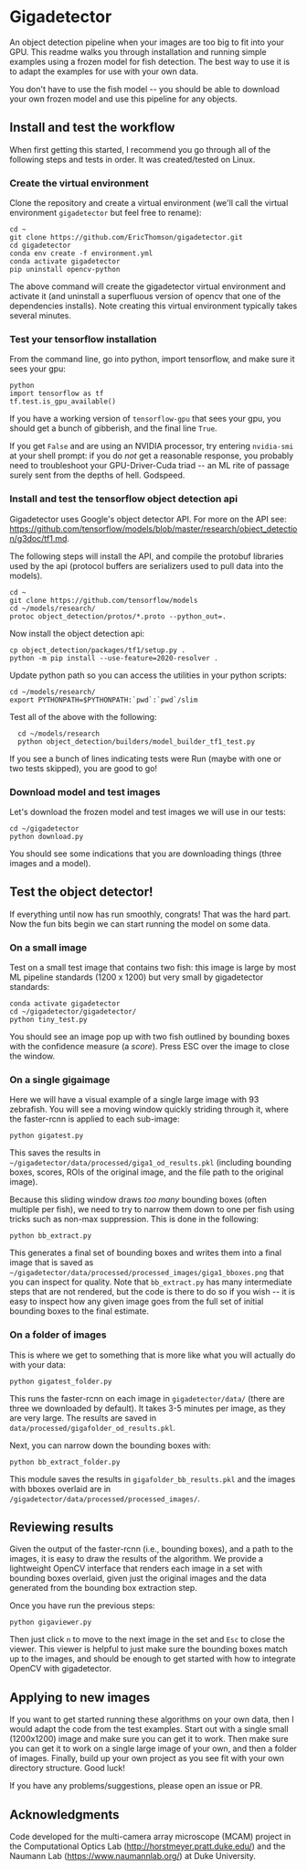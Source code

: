 # Gigadetector
An object detection pipeline when your images are too big to fit into your GPU. This readme walks you through installation and running simple examples using a frozen model for fish detection. The best way to use it is to adapt the examples for use with your own data.

You don't have to use the fish model -- you should be able to download your own frozen model and use this pipeline for any objects.

## Install and test the workflow
When first getting this started, I recommend you go through all of the following steps and tests in order. It was created/tested on Linux.

### Create the virtual environment
Clone the repository and create a virtual environment (we'll call the virtual environment `gigadetector` but feel free to rename):

    cd ~
    git clone https://github.com/EricThomson/gigadetector.git
    cd gigadetector
    conda env create -f environment.yml
    conda activate gigadetector
    pip uninstall opencv-python

The above command will create the gigadetector virtual environment and activate it (and uninstall a superfluous version of opencv that one of the dependencies installs).  Note creating this virtual environment typically takes several minutes.

### Test your tensorflow installation
From the command line, go into python, import tensorflow, and make sure it sees your gpu:

    python
    import tensorflow as tf
    tf.test.is_gpu_available()

If you have a working version of `tensorflow-gpu` that sees your gpu, you should get a bunch of gibberish, and the final line `True`.

If you get `False` and are using an NVIDIA processor, try entering `nvidia-smi` at your shell prompt: if you do *not* get a reasonable response, you probably need to troubleshoot your GPU-Driver-Cuda triad -- an ML rite of passage surely sent from the depths of hell. Godspeed.

### Install and test the tensorflow object detection api
Gigadetector uses Google's object detector API. For more on the API see:
 https://github.com/tensorflow/models/blob/master/research/object_detection/g3doc/tf1.md.

 The following steps will install the API, and compile the protobuf libraries used by the api (protocol buffers are serializers used to pull data into the models).

    cd ~
    git clone https://github.com/tensorflow/models
    cd ~/models/research/
    protoc object_detection/protos/*.proto --python_out=.

Now install the object detection api:

    cp object_detection/packages/tf1/setup.py .
    python -m pip install --use-feature=2020-resolver .

Update python path so you can access the utilities in your python scripts:

    cd ~/models/research/
    export PYTHONPATH=$PYTHONPATH:`pwd`:`pwd`/slim

Test all of the above with the following:

      cd ~/models/research
      python object_detection/builders/model_builder_tf1_test.py

If you see a bunch of lines indicating tests were Run (maybe with one or two tests skipped), you are good to go!

### Download model and test images
Let's download the frozen model and test images we will use in our tests:

    cd ~/gigadetector
    python download.py

You should see some indications that you are downloading things (three images and a model).

## Test the object detector!
If everything until now has run smoothly, congrats! That was the hard part. Now the fun bits begin we can start running the model on some data.

### On a small image
Test on a small test image that contains two fish: this image is large by most ML pipeline standards (1200 x 1200) but very small by gigadetector standards:

    conda activate gigadetector
    cd ~/gigadetector/gigadetector/
    python tiny_test.py

You should see an image pop up with two fish outlined by bounding boxes with the confidence measure (a *score*). Press ESC over the image to close the window.

### On a single gigaimage
Here we will have a visual example of a single large image with 93 zebrafish. You will see a moving window quickly striding through it, where the faster-rcnn is applied to each sub-image:

    python gigatest.py

This saves the results in `~/gigadetector/data/processed/giga1_od_results.pkl` (including bounding boxes, scores, ROIs of the original image, and the file path to the original image).

Because this sliding window draws *too many* bounding boxes (often multiple per fish), we need to try to narrow them down to one per fish using tricks such as non-max suppression. This is done in the following:

    python bb_extract.py

This generates a final set of bounding boxes and writes them into a final image that is saved as `~/gigadetector/data/processed/processed_images/giga1_bboxes.png` that you can inspect for quality. Note that `bb_extract.py` has many intermediate steps that are not rendered, but the code is there to do so if you wish -- it is easy to inspect how any given image goes from the full set of initial bounding boxes to the final estimate.


### On a folder of images
This is where we get to something that is more like what you will actually do with your data:

    python gigatest_folder.py

This runs the faster-rcnn on each image in `gigadetector/data/` (there are three we downloaded by default). It takes 3-5 minutes per image, as they are very large. The results are saved in `data/processed/gigafolder_od_results.pkl`.

Next, you can narrow down the bounding boxes with:

    python bb_extract_folder.py

This module saves the results in `gigafolder_bb_results.pkl` and the images with bboxes overlaid are in `/gigadetector/data/processed/processed_images/`.

## Reviewing results
Given the output of the faster-rcnn (i.e., bounding boxes), and a path to the images, it is easy to draw the results of the algorithm. We provide a lightweight OpenCV interface that renders each image in a set with bounding boxes overlaid, given just the original images and the data generated from the bounding box extraction step.

Once you have run the previous steps:

    python gigaviewer.py

Then just click `n` to move to the next image in the set and `Esc` to close the viewer. This viewer is helpful to just make sure the bounding boxes match up to the images, and should be enough to get started with how to integrate OpenCV with gigadetector.

## Applying to new images
If you want to get started running these algorithms on your own data, then I would adapt the code from the test examples. Start out with a single small (1200x1200) image and make sure you can get it to work. Then make sure you can get it to work on a single large image of your own, and then a folder of images. Finally, build up your own project as you see fit with your own directory structure. Good luck!

If you have any problems/suggestions, please open an issue or PR.

## Acknowledgments
Code developed for the multi-camera array microscope (MCAM) project in the Computational Optics Lab (http://horstmeyer.pratt.duke.edu/) and the Naumann Lab (https://www.naumannlab.org/) at Duke University.
